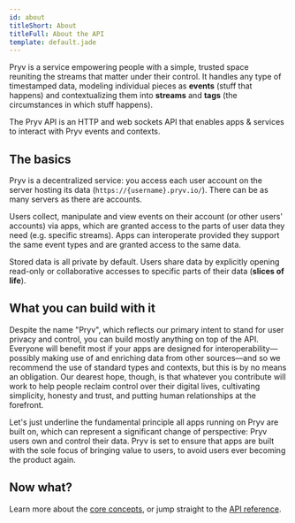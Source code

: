 ```yaml
---
id: about
titleShort: About
titleFull: About the API
template: default.jade
---
```


Pryv is a service empowering people with a simple, trusted space reuniting the streams that matter under their control. It handles any type of timestamped data, modeling individual pieces as **events** (stuff that happens) and contextualizing them into **streams** and **tags** (the circumstances in which stuff happens).

The Pryv API is an HTTP and web sockets API that enables apps & services to interact with Pryv events and contexts.

## The basics

Pryv is a decentralized service: you access each user account on the server hosting its data (`https://{username}.pryv.io/`). There can be as many servers as there are accounts.

Users collect, manipulate and view events on their account (or other users' accounts) via apps, which are granted access to the parts of user data they need (e.g. specific streams). Apps can interoperate provided they support the same event types and are granted access to the same data.

Stored data is all private by default. Users share data by explicitly opening read-only or collaborative accesses to specific parts of their data (**slices of life**).


## What you can build with it

Despite the name "Pryv", which reflects our primary intent to stand for user privacy and control, you can build mostly anything on top of the API. Everyone will benefit most if your apps are designed for interoperability—possibly making use of and enriching data from other sources—and so we recommend the use of standard types and contexts, but this is by no means an obligation.
Our dearest hope, though, is that whatever you contribute will work to help people reclaim control over their digital lives, cultivating simplicity, honesty and trust, and putting human relationships at the forefront.

Let's just underline the fundamental principle all apps running on Pryv are built on, which can represent a significant change of perspective: Pryv users own and control their data. Pryv is set to ensure that apps are built with the sole focus of bringing value to users, to avoid users ever becoming the product again.

<!-- TODO: link to the charter of Pryv app development -->


## Now what?

Learn more about the [core concepts](/concepts), or jump straight to the [API reference](/reference).
